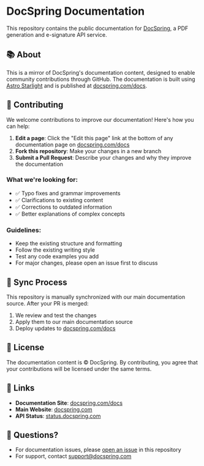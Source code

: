 # DocSpring Documentation

This repository contains the public documentation for [DocSpring](https://docspring.com), a PDF generation and e-signature API service.

## 📚 About

This is a mirror of DocSpring's documentation content, designed to enable community contributions through GitHub. The documentation is built using [Astro Starlight](https://starlight.astro.build/) and is published at [docspring.com/docs](https://docspring.com/docs/).

## 🤝 Contributing

We welcome contributions to improve our documentation! Here's how you can help:

1. **Edit a page**: Click the "Edit this page" link at the bottom of any documentation page on [docspring.com/docs](https://docspring.com/docs/)
2. **Fork this repository**: Make your changes in a new branch
3. **Submit a Pull Request**: Describe your changes and why they improve the documentation

### What we're looking for:

- ✅ Typo fixes and grammar improvements
- ✅ Clarifications to existing content
- ✅ Corrections to outdated information
- ✅ Better explanations of complex concepts

### Guidelines:

- Keep the existing structure and formatting
- Follow the existing writing style
- Test any code examples you add
- For major changes, please open an issue first to discuss

## 🔄 Sync Process

This repository is manually synchronized with our main documentation source. After your PR is merged:

1. We review and test the changes
2. Apply them to our main documentation source
3. Deploy updates to [docspring.com/docs](https://docspring.com/docs/)

## 📝 License

The documentation content is © DocSpring. By contributing, you agree that your contributions will be licensed under the same terms.

## 🔗 Links

- **Documentation Site**: [docspring.com/docs](https://docspring.com/docs/)
- **Main Website**: [docspring.com](https://docspring.com)
- **API Status**: [status.docspring.com](https://status.docspring.com)

## 💬 Questions?

- For documentation issues, please [open an issue](https://github.com/DocSpring/docspring-docs/issues) in this repository
- For support, contact [support@docspring.com](mailto:support@docspring.com)
